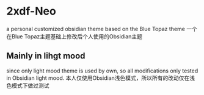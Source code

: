 # 2xdf-Neo
a personal customized obsidian theme based on the Blue Topaz theme 
一个在Blue Topaz主题基础上修改后个人使用的Obsidian主题


## Mainly in lihgt mood
since only light mood theme is used by own, so all modifications only tested in Obsidian light mood.
本人仅使用Obsidian浅色模式，所以所有的改动仅在浅色模式下做过测试


